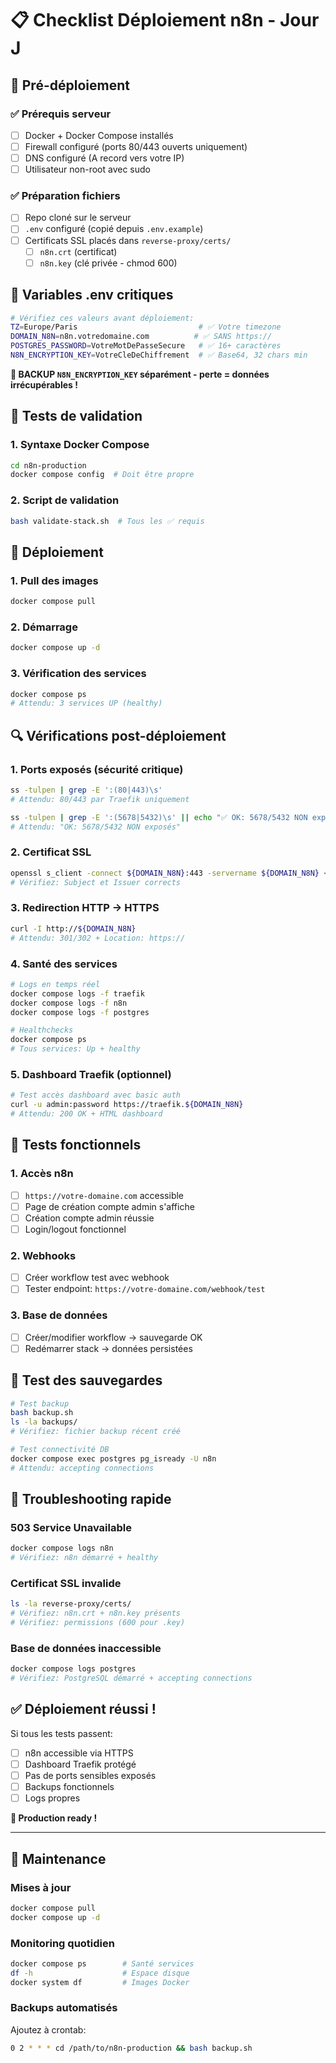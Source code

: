 # 📋 Checklist Déploiement n8n - Jour J

## 🚀 Pré-déploiement

### ✅ Prérequis serveur
- [ ] Docker + Docker Compose installés
- [ ] Firewall configuré (ports 80/443 ouverts uniquement)
- [ ] DNS configuré (A record vers votre IP)
- [ ] Utilisateur non-root avec sudo

### ✅ Préparation fichiers
- [ ] Repo cloné sur le serveur
- [ ] `.env` configuré (copié depuis `.env.example`)
- [ ] Certificats SSL placés dans `reverse-proxy/certs/`
  - [ ] `n8n.crt` (certificat)
  - [ ] `n8n.key` (clé privée - chmod 600)

## 🔧 Variables .env critiques

```bash
# Vérifiez ces valeurs avant déploiement:
TZ=Europe/Paris                           # ✅ Votre timezone
DOMAIN_N8N=n8n.votredomaine.com          # ✅ SANS https://
POSTGRES_PASSWORD=VotreMotDePasseSecure   # ✅ 16+ caractères
N8N_ENCRYPTION_KEY=VotreCleDeChiffrement  # ✅ Base64, 32 chars min
```

**🚨 BACKUP `N8N_ENCRYPTION_KEY` séparément - perte = données irrécupérables !**

## 🧪 Tests de validation

### 1. Syntaxe Docker Compose
```bash
cd n8n-production
docker compose config  # Doit être propre
```

### 2. Script de validation
```bash
bash validate-stack.sh  # Tous les ✅ requis
```

## 🚀 Déploiement

### 1. Pull des images
```bash
docker compose pull
```

### 2. Démarrage
```bash
docker compose up -d
```

### 3. Vérification des services
```bash
docker compose ps
# Attendu: 3 services UP (healthy)
```

## 🔍 Vérifications post-déploiement

### 1. Ports exposés (sécurité critique)
```bash
ss -tulpen | grep -E ':(80|443)\s'
# Attendu: 80/443 par Traefik uniquement

ss -tulpen | grep -E ':(5678|5432)\s' || echo "✅ OK: 5678/5432 NON exposés"
# Attendu: "OK: 5678/5432 NON exposés"
```

### 2. Certificat SSL
```bash
openssl s_client -connect ${DOMAIN_N8N}:443 -servername ${DOMAIN_N8N} </dev/null 2>/dev/null | openssl x509 -noout -subject -issuer
# Vérifiez: Subject et Issuer corrects
```

### 3. Redirection HTTP → HTTPS
```bash
curl -I http://${DOMAIN_N8N}
# Attendu: 301/302 + Location: https://
```

### 4. Santé des services
```bash
# Logs en temps réel
docker compose logs -f traefik
docker compose logs -f n8n
docker compose logs -f postgres

# Healthchecks
docker compose ps
# Tous services: Up + healthy
```

### 5. Dashboard Traefik (optionnel)
```bash
# Test accès dashboard avec basic auth
curl -u admin:password https://traefik.${DOMAIN_N8N}
# Attendu: 200 OK + HTML dashboard
```

## 🎯 Tests fonctionnels

### 1. Accès n8n
- [ ] `https://votre-domaine.com` accessible
- [ ] Page de création compte admin s'affiche
- [ ] Création compte admin réussie
- [ ] Login/logout fonctionnel

### 2. Webhooks
- [ ] Créer workflow test avec webhook
- [ ] Tester endpoint: `https://votre-domaine.com/webhook/test`

### 3. Base de données
- [ ] Créer/modifier workflow → sauvegarde OK
- [ ] Redémarrer stack → données persistées

## 💾 Test des sauvegardes

```bash
# Test backup
bash backup.sh
ls -la backups/
# Vérifiez: fichier backup récent créé

# Test connectivité DB
docker compose exec postgres pg_isready -U n8n
# Attendu: accepting connections
```

## 🚨 Troubleshooting rapide

### 503 Service Unavailable
```bash
docker compose logs n8n
# Vérifiez: n8n démarré + healthy
```

### Certificat SSL invalide
```bash
ls -la reverse-proxy/certs/
# Vérifiez: n8n.crt + n8n.key présents
# Vérifiez: permissions (600 pour .key)
```

### Base de données inaccessible
```bash
docker compose logs postgres
# Vérifiez: PostgreSQL démarré + accepting connections
```

## ✅ Déploiement réussi !

Si tous les tests passent:
- [ ] n8n accessible via HTTPS
- [ ] Dashboard Traefik protégé
- [ ] Pas de ports sensibles exposés
- [ ] Backups fonctionnels
- [ ] Logs propres

**🎉 Production ready !**

---

## 📝 Maintenance

### Mises à jour
```bash
docker compose pull
docker compose up -d
```

### Monitoring quotidien
```bash
docker compose ps        # Santé services
df -h                    # Espace disque
docker system df         # Images Docker
```

### Backups automatisés
Ajoutez à crontab:
```bash
0 2 * * * cd /path/to/n8n-production && bash backup.sh
```
